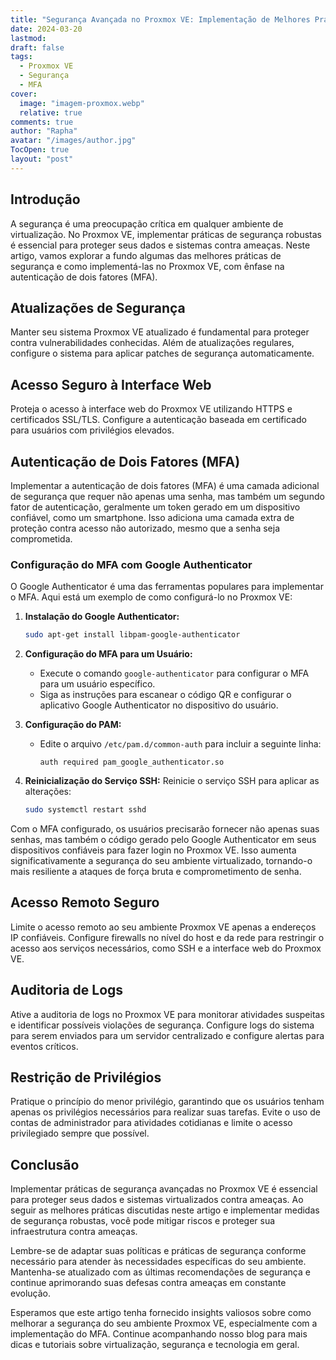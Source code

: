 ```yaml
---
title: "Segurança Avançada no Proxmox VE: Implementação de Melhores Práticas e MFA"
date: 2024-03-20
lastmod: 
draft: false
tags:
  - Proxmox VE
  - Segurança
  - MFA
cover:
  image: "imagem-proxmox.webp"
  relative: true
comments: true
author: "Rapha"
avatar: "/images/author.jpg"
TocOpen: true
layout: "post"
---
```


## Introdução
A segurança é uma preocupação crítica em qualquer ambiente de virtualização. No Proxmox VE, implementar práticas de segurança robustas é essencial para proteger seus dados e sistemas contra ameaças. Neste artigo, vamos explorar a fundo algumas das melhores práticas de segurança e como implementá-las no Proxmox VE, com ênfase na autenticação de dois fatores (MFA).

## Atualizações de Segurança

Manter seu sistema Proxmox VE atualizado é fundamental para proteger contra vulnerabilidades conhecidas. Além de atualizações regulares, configure o sistema para aplicar patches de segurança automaticamente.

## Acesso Seguro à Interface Web

Proteja o acesso à interface web do Proxmox VE utilizando HTTPS e certificados SSL/TLS. Configure a autenticação baseada em certificado para usuários com privilégios elevados.

## Autenticação de Dois Fatores (MFA)

Implementar a autenticação de dois fatores (MFA) é uma camada adicional de segurança que requer não apenas uma senha, mas também um segundo fator de autenticação, geralmente um token gerado em um dispositivo confiável, como um smartphone. Isso adiciona uma camada extra de proteção contra acesso não autorizado, mesmo que a senha seja comprometida.

### Configuração do MFA com Google Authenticator

O Google Authenticator é uma das ferramentas populares para implementar o MFA. Aqui está um exemplo de como configurá-lo no Proxmox VE:

1. **Instalação do Google Authenticator:**
   ```bash
   sudo apt-get install libpam-google-authenticator
   ```

2. **Configuração do MFA para um Usuário:**
   - Execute o comando `google-authenticator` para configurar o MFA para um usuário específico.
   - Siga as instruções para escanear o código QR e configurar o aplicativo Google Authenticator no dispositivo do usuário.

3. **Configuração do PAM:**
   - Edite o arquivo `/etc/pam.d/common-auth` para incluir a seguinte linha:
     ```
     auth required pam_google_authenticator.so
     ```

4. **Reinicialização do Serviço SSH:**
   Reinicie o serviço SSH para aplicar as alterações:
   ```bash
   sudo systemctl restart sshd
   ```

Com o MFA configurado, os usuários precisarão fornecer não apenas suas senhas, mas também o código gerado pelo Google Authenticator em seus dispositivos confiáveis para fazer login no Proxmox VE. Isso aumenta significativamente a segurança do seu ambiente virtualizado, tornando-o mais resiliente a ataques de força bruta e comprometimento de senha.

## Acesso Remoto Seguro

Limite o acesso remoto ao seu ambiente Proxmox VE apenas a endereços IP confiáveis. Configure firewalls no nível do host e da rede para restringir o acesso aos serviços necessários, como SSH e a interface web do Proxmox VE.

## Auditoria de Logs

Ative a auditoria de logs no Proxmox VE para monitorar atividades suspeitas e identificar possíveis violações de segurança. Configure logs do sistema para serem enviados para um servidor centralizado e configure alertas para eventos críticos.

## Restrição de Privilégios

Pratique o princípio do menor privilégio, garantindo que os usuários tenham apenas os privilégios necessários para realizar suas tarefas. Evite o uso de contas de administrador para atividades cotidianas e limite o acesso privilegiado sempre que possível.

## Conclusão

Implementar práticas de segurança avançadas no Proxmox VE é essencial para proteger seus dados e sistemas virtualizados contra ameaças. Ao seguir as melhores práticas discutidas neste artigo e implementar medidas de segurança robustas, você pode mitigar riscos e proteger sua infraestrutura contra ameaças.

Lembre-se de adaptar suas políticas e práticas de segurança conforme necessário para atender às necessidades específicas do seu ambiente. Mantenha-se atualizado com as últimas recomendações de segurança e continue aprimorando suas defesas contra ameaças em constante evolução.

Esperamos que este artigo tenha fornecido insights valiosos sobre como melhorar a segurança do seu ambiente Proxmox VE, especialmente com a implementação do MFA. Continue acompanhando nosso blog para mais dicas e tutoriais sobre virtualização, segurança e tecnologia em geral.